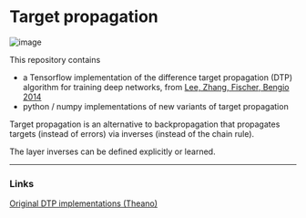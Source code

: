 # Target propagation

![image](https://cloud.githubusercontent.com/assets/7425776/22083370/db10a78a-dd99-11e6-9b98-5d04b201bd64.png)

This repository contains

* a Tensorflow implementation of the difference target propagation (DTP) algorithm for training deep networks, from [Lee, Zhang, Fischer, Bengio 2014](https://arxiv.org/abs/1412.7525)
* python / numpy implementations of new variants of target propagation

Target propagation is an alternative to backpropagation that propagates targets (instead of errors) via inverses (instead of the chain rule).

The layer inverses can be defined explicitly or learned.

-----------

### Links

[Original DTP implementations (Theano)](https://github.com/donghyunlee/dtp)